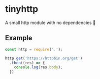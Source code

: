 # tinyhttp
A small http module with no dependencies 🎉

## Example
```js
const http = require('.');

http.get('https://httpbin.org/get')
  .then((res) => {
    console.log(res.body);
  })
```